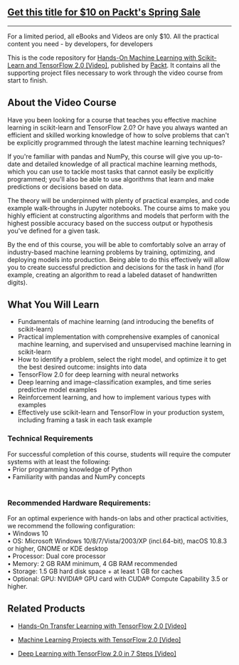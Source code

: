 ## [Get this title for $10 on Packt's Spring Sale](https://www.packt.com/V13181?utm_source=github&utm_medium=packt-github-repo&utm_campaign=spring_10_dollar_2022)
-----
For a limited period, all eBooks and Videos are only $10. All the practical content you need \- by developers, for developers

This is the code repository for [ Hands-On Machine Learning with Scikit-Learn and TensorFlow 2.0 [Video]](https://www.packtpub.com/data/hands-on-machine-learning-with-scikit-learn-and-tensorflow-2-0-video), published by [Packt](https://www.packtpub.com/?utm_source=github). It contains all the supporting project files necessary to work through the video course from start to finish.
## About the Video Course
Have you been looking for a course that teaches you effective machine learning in scikit-learn and TensorFlow 2.0? Or have you always wanted an efficient and skilled working knowledge of how to solve problems that can't be explicitly programmed through the latest machine learning techniques?

If you're familiar with pandas and NumPy, this course will give you up-to-date and detailed knowledge of all practical machine learning methods, which you can use to tackle most tasks that cannot easily be explicitly programmed; you'll also be able to use algorithms that learn and make predictions or decisions based on data.

The theory will be underpinned with plenty of practical examples, and code example walk-throughs in Jupyter notebooks. The course aims to make you highly efficient at constructing algorithms and models that perform with the highest possible accuracy based on the success output or hypothesis you've defined for a given task.

By the end of this course, you will be able to comfortably solve an array of industry-based machine learning problems by training, optimizing, and deploying models into production. Being able to do this effectively will allow you to create successful prediction and decisions for the task in hand (for example, creating an algorithm to read a labeled dataset of handwritten digits).

<H2>What You Will Learn</H2>
<DIV class=book-info-will-learn-text>
<UL>
<LI>Fundamentals of machine learning (and introducing the benefits of scikit-learn)
<LI>Practical implementation with comprehensive examples of canonical machine learning, and supervised and unsupervised machine learning in scikit-learn
<LI>How to identify a problem, select the right model, and optimize it to get the best desired outcome: insights into data
<LI>TensorFlow 2.0 for deep learning with neural networks
<LI>Deep learning and image-classification examples, and time series predictive model examples
<LI>Reinforcement learning, and how to implement various types with examples
<LI>Effectively use scikit-learn and TensorFlow in your production system, including framing a task in each task example

  </LI></UL></DIV>

### Technical Requirements
For successful completion of this course, students will require the computer systems with at least the following:<br/>
•	Prior programming knowledge of Python<br/>
•	Familiarity with pandas and NumPy concepts<br/>
<br/>


### Recommended Hardware Requirements:<br/>
For an optimal experience with hands-on labs and other practical activities, we recommend the following configuration:
<br/>
•	Windows 10<br/>
• OS: Microsoft Windows 10/8/7/Vista/2003/XP (incl.64-bit), macOS 10.8.3 or higher, GNOME or KDE desktop<br/>
• Processor: Dual core processor<br/>
• Memory: 2 GB RAM minimum, 4 GB RAM recommended<br/>
• Storage: 1.5 GB hard disk space + at least 1 GB for caches<br/>
• Optional: GPU: NVIDIA® GPU card with CUDA® Compute Capability 3.5 or higher.<br/>



## Related Products
* [Hands-On Transfer Learning with TensorFlow 2.0 [Video]](https://www.packtpub.com/data/hands-on-transfer-learning-with-tensorflow-2-0-video)

* [Machine Learning Projects with TensorFlow 2.0 [Video]](https://www.packtpub.com/data/machine-learning-projects-with-tensorflow-2-0-video)

* [Deep Learning with TensorFlow 2.0 in 7 Steps [Video]](https://www.packtpub.com/data/deep-learning-with-tensorflow-2-0-in-7-steps-video)
